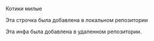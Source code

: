 Котики милые

Эта строчка была добавлена в локальном репозитории

Эта инфа была добавлена в удаленном репозитории.
